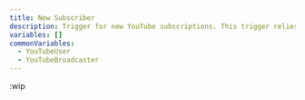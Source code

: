 ```yaml
---
title: New Subscriber
description: Trigger for new YouTube subscriptions. This trigger relies on event data from StreamElements. For this trigger to work you must be connected to your StreamElements account in your Integrations of Streamer.bot.
variables: []
commonVariables:
  - YouTubeUser
  - YouTubeBroadcaster
---
```


:wip
